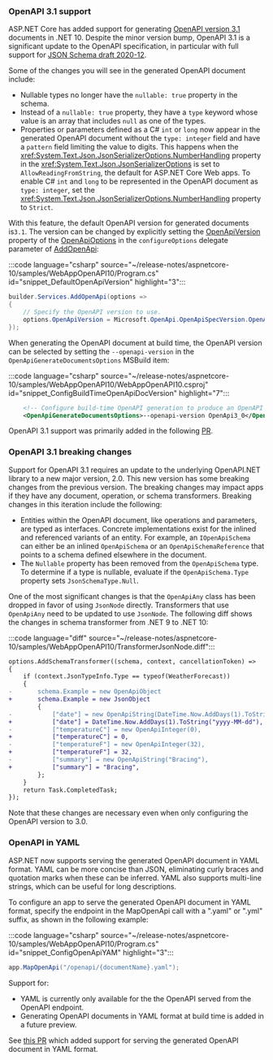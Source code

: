 ### OpenAPI 3.1 support

ASP.NET Core has added support for generating [OpenAPI version 3.1] documents in .NET 10.
Despite the minor version bump, OpenAPI 3.1 is a significant update to the OpenAPI specification,
in particular with full support for [JSON Schema draft 2020-12].

[OpenAPI version 3.1]: https://spec.openapis.org/oas/v3.1.1.html
[JSON Schema draft 2020-12]: https://json-schema.org/specification-links#2020-12

Some of the changes you will see in the generated OpenAPI document include:

* Nullable types no longer have the `nullable: true` property in the schema.
* Instead of a `nullable: true` property, they have a `type` keyword whose value is an array that includes `null` as one of the types.
* Properties or parameters defined as a C# `int` or `long` now appear in the generated OpenAPI document without the `type: integer` field
and have a `pattern` field limiting the value to digits.
This happens when the <xref:System.Text.Json.JsonSerializerOptions.NumberHandling> property in the <xref:System.Text.Json.JsonSerializerOptions> is set to `AllowReadingFromString`, the default for ASP.NET Core Web apps. To enable C# `int` and `long` to be represented in the OpenAPI document as `type: integer`, set the <xref:System.Text.Json.JsonSerializerOptions.NumberHandling> property to `Strict`.

With this feature, the default OpenAPI version for generated documents is`3.1`. The version can be changed by explicitly setting the [OpenApiVersion](/dotnet/api/microsoft.aspnetcore.openapi.openapioptions.openapiversion) property of the [OpenApiOptions](/dotnet/api/microsoft.aspnetcore.openapi.openapioptions) in the `configureOptions` delegate parameter of [AddOpenApi](/dotnet/api/microsoft.extensions.dependencyinjection.openapiservicecollectionextensions.addopenapi):

:::code language="csharp" source="~/release-notes/aspnetcore-10/samples/WebAppOpenAPI10/Program.cs" id="snippet_DefaultOpenApiVersion" highlight="3":::

```csharp
builder.Services.AddOpenApi(options =>
{
    // Specify the OpenAPI version to use.
    options.OpenApiVersion = Microsoft.OpenApi.OpenApiSpecVersion.OpenApi3_0;
});
```

When generating the OpenAPI document at build time, the OpenAPI version can be selected by setting the `--openapi-version` in the `OpenApiGenerateDocumentsOptions` MSBuild item:

:::code language="csharp" source="~/release-notes/aspnetcore-10/samples/WebAppOpenAPI10/WebAppOpenAPI10.csproj" id="snippet_ConfigBuildTimeOpenApiDocVersion" highlight="7":::

```xml
    <!-- Configure build-time OpenAPI generation to produce an OpenAPI 3.0 document. -->
    <OpenApiGenerateDocumentsOptions>--openapi-version OpenApi3_0</OpenApiGenerateDocumentsOptions>
```

OpenAPI 3.1 support was primarily added in the following [PR](https://github.com/dotnet/aspnetcore/pull/59480).

### OpenAPI 3.1 breaking changes

Support for OpenAPI 3.1 requires an update to the underlying OpenAPI.NET library to a new major version, 2.0. This new version has some breaking changes from the previous version. The breaking changes may impact apps if they have any document, operation, or schema transformers.
Breaking changes in this iteration include the following:

* Entities within the OpenAPI document, like operations and parameters, are typed as interfaces. Concrete implementations exist for the inlined and referenced variants of an entity. For example, an `IOpenApiSchema` can either be an inlined `OpenApiSchema` or an `OpenApiSchemaReference` that points to a schema defined elsewhere in the document.
* The `Nullable` property has been removed from the `OpenApiSchema` type. To determine if a type is nullable, evaluate if the `OpenApiSchema.Type` property sets `JsonSchemaType.Null`.

One of the most significant changes is that the `OpenApiAny` class has been dropped in favor of using `JsonNode` directly. Transformers that use `OpenApiAny` need to be updated to use `JsonNode`. The following diff shows the changes in schema transformer from .NET 9 to .NET 10: 

:::code language="diff" source="~/release-notes/aspnetcore-10/samples/WebAppOpenAPI10/TransformerJsonNode.diff":::

```diff
options.AddSchemaTransformer((schema, context, cancellationToken) =>
{
    if (context.JsonTypeInfo.Type == typeof(WeatherForecast))
    {
-       schema.Example = new OpenApiObject
+       schema.Example = new JsonObject
        {
-           ["date"] = new OpenApiString(DateTime.Now.AddDays(1).ToString("yyyy-MM-dd")),
+           ["date"] = DateTime.Now.AddDays(1).ToString("yyyy-MM-dd"),
-           ["temperatureC"] = new OpenApiInteger(0),
+           ["temperatureC"] = 0,
-           ["temperatureF"] = new OpenApiInteger(32),
+           ["temperatureF"] = 32,
-           ["summary"] = new OpenApiString("Bracing"),
+           ["summary"] = "Bracing",
        };
    }
    return Task.CompletedTask;
});
```

Note that these changes are necessary even when only configuring the OpenAPI version to 3.0.

### OpenAPI in YAML

ASP.NET now supports serving the generated OpenAPI document in YAML format. YAML can be more concise than JSON, eliminating curly braces and quotation marks when these can be inferred. YAML also supports multi-line strings, which can be useful for long descriptions.

To configure an app to serve the generated OpenAPI document in YAML format, specify the endpoint in the MapOpenApi call with a ".yaml" or ".yml" suffix, as shown in the following example:

:::code language="csharp" source="~/release-notes/aspnetcore-10/samples/WebAppOpenAPI10/Program.cs" id="snippet_ConfigOpenApiYAM" highlight="3":::

```csharp
app.MapOpenApi("/openapi/{documentName}.yaml");
```

Support for:

* YAML is currently only available for the the OpenAPI served from the OpenAPI endpoint.
* Generating OpenAPI documents in YAML format at build time is added in a future preview.

See [this PR](https://github.com/dotnet/aspnetcore/pull/58616) which added support for serving the generated OpenAPI document in YAML format.
